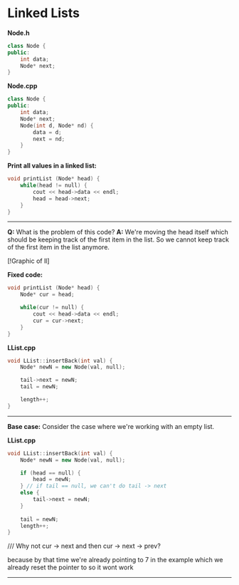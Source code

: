 # Linked Lists

**Node.h**

```cpp
class Node {
public:
	int data;
	Node* next;
}
```
**Node.cpp**
```cpp
class Node {
public:
	int data;
	Node* next;
	Node(int d, Node* nd) {
		data = d;
		next = nd;
	}
}
```

**Print all values in a linked list:**
```cpp
void printList (Node* head) {
	while(head != null) {
		cout << head->data << endl;
		head = head->next;
	}
}
```

------

**Q:** What is the problem of this code?
**A:** We're moving the head itself which should be keeping track of the first item in the list. So we cannot keep track of the first item in the list anymore.

[!Graphic of ll]

**Fixed code:**
```cpp
void printList (Node* head) {
	Node* cur = head;

	while(cur != null) {
		cout << head->data << endl;
		cur = cur->next;
	}
}
```

**LList.cpp**
```cpp
void LList::insertBack(int val) {
	Node* newN = new Node(val, null);

	tail->next = newN;
	tail = newN;

	length++;
}
```

------

**Base case:**
Consider the case where we're working with an empty list.

**LList.cpp**
```cpp
void LList::insertBack(int val) {
	Node* newN = new Node(val, null);

	if (head == null) {
		head = newN;
	} // if tail == null, we can't do tail -> next
	else {
		tail->next = newN;
	}
	
	tail = newN;
	length++;
}
```


/// Why not cur -> next 
and then
cur -> next -> prev?

because by that time we're already pointing to 7 in the example
which we already reset the pointer to
so it wont work

------
